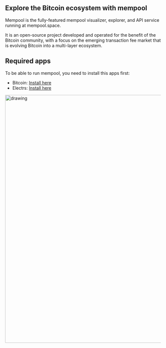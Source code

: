 ## Explore the Bitcoin ecosystem with mempool

Mempool is the fully-featured mempool visualizer, explorer, and API service running at mempool.space.

It is an open-source project developed and operated for the benefit of the Bitcoin community, with a focus on the emerging transaction fee market that is evolving Bitcoin into a multi-layer ecosystem.

## Required apps
To be able to run mempool, you need to install this apps first:
- Bitcoin: [Install here](/app-store/bitcoind)
- Electrs: [Install here](/app-store/electrs)

<img src="https://media1.giphy.com/media/v1.Y2lkPTc5MGI3NjExN2J3bWNwZ3N4a2FodjBmdTJoa3RubWVka2dvOXByc3VsenowdGdoaCZlcD12MV9pbnRlcm5hbF9naWZfYnlfaWQmY3Q9Zw/hrpYgIn4o6tja5acUn/giphy.gif" alt="drawing" width="800"/>